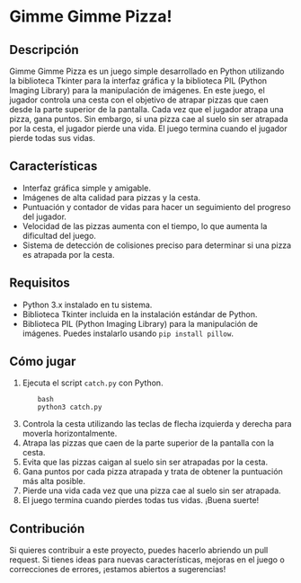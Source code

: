 # Gimme Gimme Pizza!

## Descripción
Gimme Gimme Pizza es un juego simple desarrollado en Python utilizando la biblioteca Tkinter para la interfaz gráfica y la biblioteca PIL (Python Imaging Library) para la manipulación de imágenes. En este juego, el jugador controla una cesta con el objetivo de atrapar pizzas que caen desde la parte superior de la pantalla. Cada vez que el jugador atrapa una pizza, gana puntos. Sin embargo, si una pizza cae al suelo sin ser atrapada por la cesta, el jugador pierde una vida. El juego termina cuando el jugador pierde todas sus vidas.

## Características
- Interfaz gráfica simple y amigable.
- Imágenes de alta calidad para pizzas y la cesta.
- Puntuación y contador de vidas para hacer un seguimiento del progreso del jugador.
- Velocidad de las pizzas aumenta con el tiempo, lo que aumenta la dificultad del juego.
- Sistema de detección de colisiones preciso para determinar si una pizza es atrapada por la cesta.

## Requisitos
- Python 3.x instalado en tu sistema.
- Biblioteca Tkinter incluida en la instalación estándar de Python.
- Biblioteca PIL (Python Imaging Library) para la manipulación de imágenes. Puedes instalarlo usando `pip install pillow`.

## Cómo jugar
1. Ejecuta el script `catch.py` con Python.
```
       bash
       python3 catch.py
```
3. Controla la cesta utilizando las teclas de flecha izquierda y derecha para moverla horizontalmente.
4. Atrapa las pizzas que caen de la parte superior de la pantalla con la cesta.
5. Evita que las pizzas caigan al suelo sin ser atrapadas por la cesta.
6. Gana puntos por cada pizza atrapada y trata de obtener la puntuación más alta posible.
7. Pierde una vida cada vez que una pizza cae al suelo sin ser atrapada.
8. El juego termina cuando pierdes todas tus vidas. ¡Buena suerte!

## Contribución
Si quieres contribuir a este proyecto, puedes hacerlo abriendo un pull request. Si tienes ideas para nuevas características, mejoras en el juego o correcciones de errores, ¡estamos abiertos a sugerencias!
